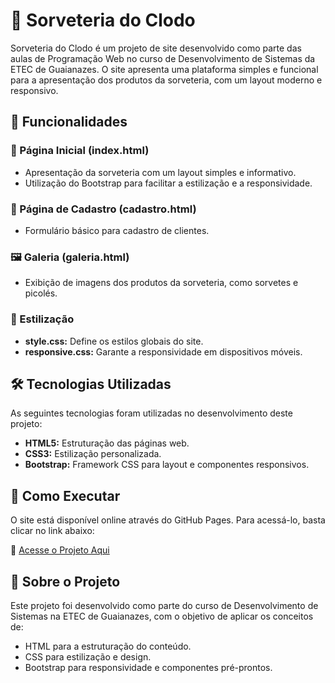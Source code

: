 # 🍦 Sorveteria do Clodo
Sorveteria do Clodo é um projeto de site desenvolvido como parte das aulas de Programação Web no curso de Desenvolvimento de Sistemas da ETEC de Guaianazes. O site apresenta uma plataforma simples e funcional para a apresentação dos produtos da sorveteria, com um layout moderno e responsivo.

## 🌟 Funcionalidades
### 📌 Página Inicial (index.html)
<ul>
  <li>Apresentação da sorveteria com um layout simples e informativo.</li>
  <li>Utilização do Bootstrap para facilitar a estilização e a responsividade.</li>
</ul>

### 📝 Página de Cadastro (cadastro.html)
<ul>
  <li>Formulário básico para cadastro de clientes.</li>
</ul>
  
### 🖼️ Galeria (galeria.html)
<ul>
  <li>Exibição de imagens dos produtos da sorveteria, como sorvetes e picolés.</li>
</ul>

### 🎨 Estilização
<ul>
  <li><b>style.css:</b> Define os estilos globais do site.</li>
  <li><b>responsive.css:</b> Garante a responsividade em dispositivos móveis.</li>
</ul>


## 🛠️ Tecnologias Utilizadas
As seguintes tecnologias foram utilizadas no desenvolvimento deste projeto:
<ul>
  <li><b>HTML5:</b> Estruturação das páginas web.</li>
  <li><b>CSS3:</b> Estilização personalizada.</li>
  <li><b>Bootstrap:</b> Framework CSS para layout e componentes responsivos.</li>
</ul>

## 🚀 Como Executar
O site está disponível online através do GitHub Pages. Para acessá-lo, basta clicar no link abaixo:

🔗 [Acesse o Projeto Aqui](https://gisele-nuness.github.io/SORVETERIA-CLODO/)

## 📘 Sobre o Projeto
Este projeto foi desenvolvido como parte do curso de Desenvolvimento de Sistemas na ETEC de Guaianazes, com o objetivo de aplicar os conceitos de:
<ul>
  <li>HTML para a estruturação do conteúdo.</li>
  <li>CSS para estilização e design.</li>
  <li>Bootstrap para responsividade e componentes pré-prontos.</li>
</ul>
